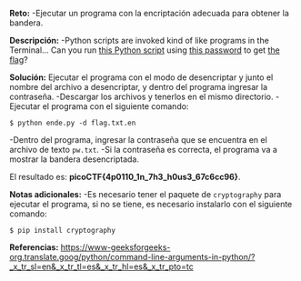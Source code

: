 
**Reto:**
-Ejecutar un programa con la encriptación adecuada para obtener la bandera.

**Descripción:**
-Python scripts are invoked kind of like programs in the Terminal... Can you run [this Python script](https://mercury.picoctf.net/static/b351a89e0bc6745b00716849105f87c6/ende.py) using [this password](https://mercury.picoctf.net/static/b351a89e0bc6745b00716849105f87c6/pw.txt) to get [the flag](https://mercury.picoctf.net/static/b351a89e0bc6745b00716849105f87c6/flag.txt.en)?

**Solución:**
Ejecutar el programa con el modo de desencriptar y junto el nombre del archivo a desencriptar, y dentro del programa ingresar la contraseña.
-Descargar los archivos y tenerlos en el mismo directorio.
-Ejecutar el programa con el siguiente comando:
```
$ python ende.py -d flag.txt.en
```
-Dentro del programa, ingresar la contraseña que se encuentra en el archivo de texto `pw.txt`.
-Si la contraseña es correcta, el programa va a mostrar la bandera desencriptada.

El resultado es: **picoCTF{4p0110_1n_7h3_h0us3_67c6cc96}**.

**Notas adicionales:**
-Es necesario tener el paquete de `cryptography` para ejecutar el programa, si no se tiene, es necesario instalarlo con el siguiente comando:
```
$ pip install cryptography
```

**Referencias:**
https://www-geeksforgeeks-org.translate.goog/python/command-line-arguments-in-python/?_x_tr_sl=en&_x_tr_tl=es&_x_tr_hl=es&_x_tr_pto=tc